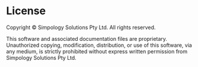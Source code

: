 # License

Copyright © Simpology Solutions Pty Ltd. All rights reserved.

This software and associated documentation files are proprietary. Unauthorized copying, modification, distribution, or use of this software, via any medium, is strictly prohibited without express written permission from Simpology Solutions Pty Ltd.